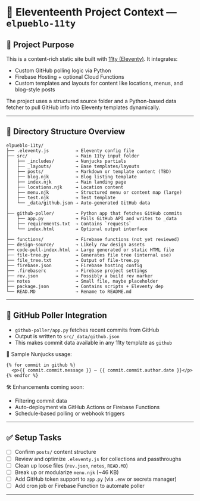 # 📘 Eleventeenth Project Context — `elpueblo-11ty`

## 🧠 Project Purpose

This is a content-rich static site built with [11ty (Eleventy)](https://11ty.dev). It integrates:
- Custom GitHub polling logic via Python
- Firebase Hosting + optional Cloud Functions
- Custom templates and layouts for content like locations, menus, and blog-style posts

The project uses a structured source folder and a Python-based data fetcher to pull GitHub info into Eleventy templates dynamically.

---

## 📁 Directory Structure Overview

```
elpueblo-11ty/
├── .eleventy.js          → Eleventy config file
├── src/                  → Main 11ty input folder
│   ├── _includes/        → Nunjucks partials
│   ├── _layouts/         → Base templates/layouts
│   ├── posts/            → Markdown or template content (TBD)
│   ├── blog.njk          → Blog listing template
│   ├── index.njk         → Main landing page
│   ├── locations.njk     → Location content
│   ├── menu.njk          → Structured menu or content map (large)
│   ├── test.njk          → Test template
│   └── _data/github.json → Auto-generated GitHub data
│
├── github-poller/        → Python app that fetches GitHub commits
│   ├── app.py            → Polls GitHub API and writes to _data
│   ├── requirements.txt  → Contains `requests`
│   └── index.html        → Optional output interface
│
├── functions/            → Firebase functions (not yet reviewed)
├── design-source/        → Likely raw design assets
├── code-pull-index.html  → Large generated or static HTML file
├── file-tree.py          → Generates file tree (internal use)
├── file_tree.txt         → Output of file-tree.py
├── firebase.json         → Firebase hosting config
├── .firebaserc           → Firebase project settings
├── rev.json              → Possibly a build rev marker
├── notes                 → Small file, maybe placeholder
├── package.json          → Contains scripts + Eleventy dep
└── READ.MD               → Rename to README.md
```

---

## 🔄 GitHub Poller Integration

- `github-poller/app.py` fetches recent commits from GitHub
- Output is written to `src/_data/github.json`
- This makes commit data available in any 11ty template as `github`

🧪 Sample Nunjucks usage:
```njk
{% for commit in github %}
  <p>{{ commit.commit.message }} — {{ commit.commit.author.date }}</p>
{% endfor %}
```

🛠️ Enhancements coming soon:
- Filtering commit data
- Auto-deployment via GitHub Actions or Firebase Functions
- Schedule-based polling or webhook triggers

---

## ✅ Setup Tasks

- [ ] Confirm `posts/` content structure
- [ ] Review and optimize `.eleventy.js` for collections and passthroughs
- [ ] Clean up loose files (`rev.json`, `notes`, `READ.MD`)
- [ ] Break up or modularize `menu.njk` (~46 KB)
- [ ] Add GitHub token support to `app.py` (via `.env` or secrets manager)
- [ ] Add cron job or Firebase Function to automate poller

---

